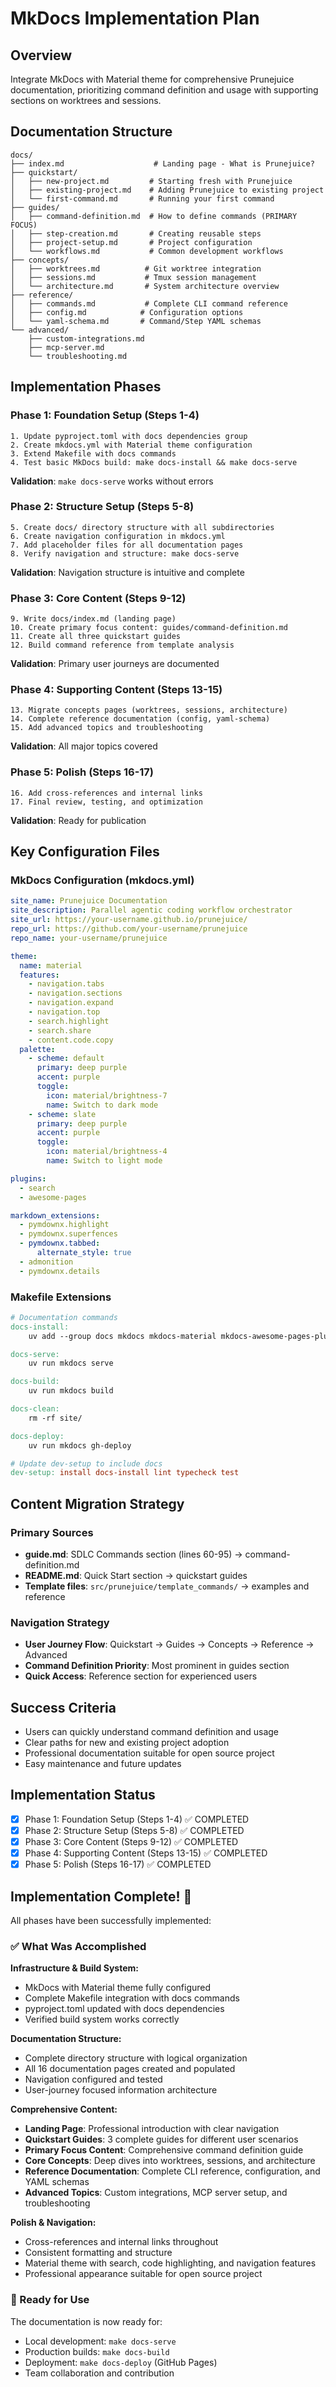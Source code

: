 # MkDocs Implementation Plan

## Overview
Integrate MkDocs with Material theme for comprehensive Prunejuice documentation, prioritizing command definition and usage with supporting sections on worktrees and sessions.

## Documentation Structure

```
docs/
├── index.md                    # Landing page - What is Prunejuice?
├── quickstart/
│   ├── new-project.md         # Starting fresh with Prunejuice
│   ├── existing-project.md    # Adding Prunejuice to existing project  
│   └── first-command.md       # Running your first command
├── guides/
│   ├── command-definition.md  # How to define commands (PRIMARY FOCUS)
│   ├── step-creation.md       # Creating reusable steps
│   ├── project-setup.md       # Project configuration
│   └── workflows.md           # Common development workflows
├── concepts/
│   ├── worktrees.md          # Git worktree integration
│   ├── sessions.md           # Tmux session management
│   └── architecture.md       # System architecture overview
├── reference/
│   ├── commands.md           # Complete CLI command reference
│   ├── config.md            # Configuration options
│   └── yaml-schema.md       # Command/Step YAML schemas
└── advanced/
    ├── custom-integrations.md
    ├── mcp-server.md
    └── troubleshooting.md
```

## Implementation Phases

### Phase 1: Foundation Setup (Steps 1-4)
```
1. Update pyproject.toml with docs dependencies group
2. Create mkdocs.yml with Material theme configuration  
3. Extend Makefile with docs commands
4. Test basic MkDocs build: make docs-install && make docs-serve
```

**Validation**: `make docs-serve` works without errors

### Phase 2: Structure Setup (Steps 5-8)
```
5. Create docs/ directory structure with all subdirectories
6. Create navigation configuration in mkdocs.yml
7. Add placeholder files for all documentation pages
8. Verify navigation and structure: make docs-serve
```

**Validation**: Navigation structure is intuitive and complete

### Phase 3: Core Content (Steps 9-12)
```
9. Write docs/index.md (landing page)
10. Create primary focus content: guides/command-definition.md
11. Create all three quickstart guides
12. Build command reference from template analysis
```

**Validation**: Primary user journeys are documented

### Phase 4: Supporting Content (Steps 13-15)
```
13. Migrate concepts pages (worktrees, sessions, architecture)
14. Complete reference documentation (config, yaml-schema)
15. Add advanced topics and troubleshooting
```

**Validation**: All major topics covered

### Phase 5: Polish (Steps 16-17)
```
16. Add cross-references and internal links
17. Final review, testing, and optimization
```

**Validation**: Ready for publication

## Key Configuration Files

### MkDocs Configuration (mkdocs.yml)
```yaml
site_name: Prunejuice Documentation
site_description: Parallel agentic coding workflow orchestrator
site_url: https://your-username.github.io/prunejuice/
repo_url: https://github.com/your-username/prunejuice
repo_name: your-username/prunejuice

theme:
  name: material
  features:
    - navigation.tabs
    - navigation.sections
    - navigation.expand
    - navigation.top
    - search.highlight
    - search.share
    - content.code.copy
  palette:
    - scheme: default
      primary: deep purple
      accent: purple
      toggle:
        icon: material/brightness-7
        name: Switch to dark mode
    - scheme: slate
      primary: deep purple
      accent: purple
      toggle:
        icon: material/brightness-4
        name: Switch to light mode

plugins:
  - search
  - awesome-pages

markdown_extensions:
  - pymdownx.highlight
  - pymdownx.superfences
  - pymdownx.tabbed:
      alternate_style: true
  - admonition
  - pymdownx.details
```

### Makefile Extensions
```makefile
# Documentation commands
docs-install:
	uv add --group docs mkdocs mkdocs-material mkdocs-awesome-pages-plugin

docs-serve:
	uv run mkdocs serve

docs-build:
	uv run mkdocs build

docs-clean:
	rm -rf site/

docs-deploy:
	uv run mkdocs gh-deploy

# Update dev-setup to include docs
dev-setup: install docs-install lint typecheck test
```

## Content Migration Strategy

### Primary Sources
- **guide.md**: SDLC Commands section (lines 60-95) -> command-definition.md
- **README.md**: Quick Start section -> quickstart guides
- **Template files**: `src/prunejuice/template_commands/` -> examples and reference

### Navigation Strategy
- **User Journey Flow**: Quickstart → Guides → Concepts → Reference → Advanced
- **Command Definition Priority**: Most prominent in guides section
- **Quick Access**: Reference section for experienced users

## Success Criteria
- Users can quickly understand command definition and usage
- Clear paths for new and existing project adoption
- Professional documentation suitable for open source project
- Easy maintenance and future updates

## Implementation Status
- [x] Phase 1: Foundation Setup (Steps 1-4) ✅ COMPLETED
- [x] Phase 2: Structure Setup (Steps 5-8) ✅ COMPLETED
- [x] Phase 3: Core Content (Steps 9-12) ✅ COMPLETED
- [x] Phase 4: Supporting Content (Steps 13-15) ✅ COMPLETED
- [x] Phase 5: Polish (Steps 16-17) ✅ COMPLETED

## Implementation Complete! 🎉

All phases have been successfully implemented:

### ✅ What Was Accomplished

**Infrastructure & Build System:**
- MkDocs with Material theme fully configured
- Complete Makefile integration with docs commands
- pyproject.toml updated with docs dependencies
- Verified build system works correctly

**Documentation Structure:**
- Complete directory structure with logical organization
- All 16 documentation pages created and populated
- Navigation configured and tested
- User-journey focused information architecture

**Comprehensive Content:**
- **Landing Page**: Professional introduction with clear navigation
- **Quickstart Guides**: 3 complete guides for different user scenarios
- **Primary Focus Content**: Comprehensive command definition guide
- **Core Concepts**: Deep dives into worktrees, sessions, and architecture
- **Reference Documentation**: Complete CLI reference, configuration, and YAML schemas
- **Advanced Topics**: Custom integrations, MCP server setup, and troubleshooting

**Polish & Navigation:**
- Cross-references and internal links throughout
- Consistent formatting and structure
- Material theme with search, code highlighting, and navigation features
- Professional appearance suitable for open source project

### 🚀 Ready for Use

The documentation is now ready for:
- Local development: `make docs-serve`
- Production builds: `make docs-build`
- Deployment: `make docs-deploy` (GitHub Pages)
- Team collaboration and contribution